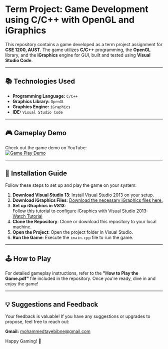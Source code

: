 # Term Project: Game Development using C/C++ with OpenGL and iGraphics

This repository contains a game developed as a term project assignment for **CSE 1200, AUST**. The game utilizes **C/C++** programming, the **OpenGL** library, and the **iGraphics** engine for GUI, built and tested using **Visual Studio Code**.

---

## 📚 Technologies Used
- **Programming Language:** `C/C++`
- **Graphics Library:** `OpenGL`
- **Graphics Engine:** `iGraphics`
- **IDE:** `Visual Studio Code`

---

## 🎮 Gameplay Demo
Check out the game demo on YouTube:  
[![Game Play Demo](https://github.com/user-attachments/assets/d4ed2c83-10dc-4837-a0ec-a5060b32e736)](https://youtu.be/LLOw3zkk4Tw)

---

## 🚀 Installation Guide
Follow these steps to set up and play the game on your system:

1. **Download Visual Studio 13**: Install Visual Studio 2013 on your setup.
2. **Download iGraphics Files**: [Download the necessary iGraphics files here.](https://drive.google.com/file/d/1ggVImYvNrD7jrBKit6MvZG3wg-SOS4Iu/view?usp=sharing)
3. **Set up iGraphics in VS13**:  
   Follow this tutorial to configure iGraphics with Visual Studio 2013:  
   [Watch Tutorial](https://www.youtube.com/watch?v=9NtOduwGeB4&list=PLKiZXxQe7OiDVNhkwgGZ6A6xW-zMbnSXb&index=1&ab_channel=SayefReyadh-ProgrammingMadeSimple)
4. **Clone the Repository**: Clone or download this repository to your local machine.
5. **Open the Project**: Open the project folder in Visual Studio.
6. **Run the Game**: Execute the `imain.cpp` file to run the game.

---

## 🕹️ How to Play
For detailed gameplay instructions, refer to the **"How to Play the Game.pdf"** file included in the repository. Once you're ready, dive in and enjoy the game!

---

## 💡 Suggestions and Feedback
Your feedback is valuable! If you have any suggestions or upgrades to propose, feel free to reach out:

**Gmail:** mohammedtayebibne@gmail.com

Happy Gaming! 🎉
